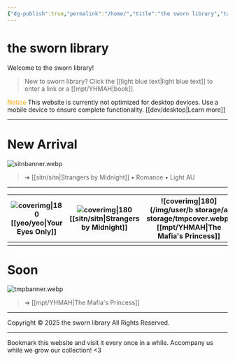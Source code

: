 ```yaml
---
{"dg-publish":true,"permalink":"/home/","title":"the sworn library","tags":["gardenEntry"]}
---
```


# the sworn library
Welcome to the sworn library!

> New to sworn library?
Click the [[light blue text\|light blue text]] to enter a link or a [[mpt/YHMAH\|book]].

<span style="color:#FFA500">Notice</span>
This website is currently not optimized for desktop devices. Use a mobile device to ensure complete functionality. [[dev/desktop\|Learn more]]

***

# New Arrival
![sitnbanner.webp](/img/user/sitn/sitnbanner.webp)
> ➔ [[sitn/sitn\|Strangers by Midnight]] • Romance • Light AU


***

| ![coverimg\|180](/img/user/yeo/yeostorage/yeocover.webp) <br> [[yeo/yeo\|Your Eyes Only]] | ![coverimg\|180](/img/user/sitn/sitncover.webp) <br> [[sitn/sitn\|Strangers by Midnight]] | ![coverimg\|180](/img/user/b storage/a storage/tmpcover.webp) <br> [[mpt/YHMAH\|The Mafia's Princess]] |
| :----------------------------------------------------------: | :-------------------------------------------------------------------: | :------------------------------------------------------------------: |
|                                                              |                                                                       |                                                                      |

# Soon

![tmpbanner.webp](/img/user/b%20storage/a%20storage/tmpbanner.webp)
>  ➔ [[mpt/YHMAH\|The Mafia's Princess]] 

---
Copyright © 2025 the sworn library
All Rights Reserved.

***

Bookmark this website and visit it every once in a while. Accompany us while we grow our collection! <3

